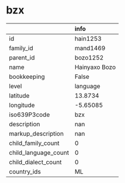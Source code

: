 # bzx
|                      | info          |
|:---------------------|:--------------|
| id                   | hain1253      |
| family_id            | mand1469      |
| parent_id            | bozo1252      |
| name                 | Hainyaxo Bozo |
| bookkeeping          | False         |
| level                | language      |
| latitude             | 13.8734       |
| longitude            | -5.65085      |
| iso639P3code         | bzx           |
| description          | nan           |
| markup_description   | nan           |
| child_family_count   | 0             |
| child_language_count | 0             |
| child_dialect_count  | 0             |
| country_ids          | ML            |